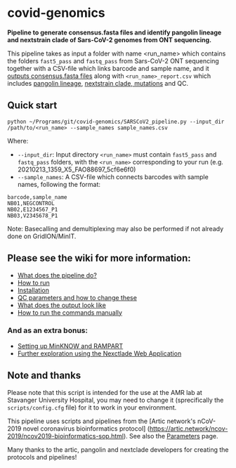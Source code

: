 # covid-genomics

**Pipeline to generate consensus.fasta files and identify pangolin lineage and nextstrain clade of Sars-CoV-2 genomes from ONT sequencing.**


This pipeline takes as input a folder with name <run_name> which contains the folders `fast5_pass` and `fastq_pass` from Sars-CoV-2 ONT sequencing together with a CSV-file which links barcode and sample name, and it [outputs consensus.fasta files](https://artic.network/ncov-2019/ncov2019-bioinformatics-sop.html) along with `<run_name>_report.csv` which includes [pangolin lineage](https://cov-lineages.org/pangolin.html), [nextstrain clade, mutations](https://clades.nextstrain.org/) and QC. 


## Quick start

```
python ~/Programs/git/covid-genomics/SARSCoV2_pipeline.py --input_dir /path/to/<run_name> --sample_names sample_names.csv
```
Where:
* `--input_dir`: Input directory `<run_name>` must contain `fast5_pass` and `fastq_pass` folders, with the `<run_name>` corresponding to your run (e.g. 20210213_1359_X5_FAO88697_5cf6e6f0)
* `--sample_names`: A CSV-file which connects barcodes with sample names, following the format:
```
barcode,sample_name
NB01,NEGCONTROL
NB02,E1234567_P1
NB03,V2345678_P1
```

Note: Basecalling and demultiplexing may also be performed if not already done on GridION/MinIT.


## Please see the wiki for more information:
* [What does the pipeline do?](https://github.com/marithetland/covid-genomics/wiki/What-does-it-do%3F)
* [How to run](https://github.com/marithetland/covid-genomics/wiki/1.-How-to-run)
* [Installation](https://github.com/marithetland/covid-genomics/wiki/2.-Installation)
* [QC parameters and how to change these](https://github.com/marithetland/covid-genomics/wiki/3.-QC)
* [What does the output look like](https://github.com/marithetland/covid-genomics/wiki/4.-Output)
* [How to run the commands manually](https://github.com/marithetland/covid-genomics/wiki/6.-Manual-run)

### And as an extra bonus:
* [Setting up MinKNOW and RAMPART](https://github.com/marithetland/covid-genomics/wiki/5.-MinKNOW-and-RAMPART)
* [Further exploration using the Nexctlade Web Application](https://github.com/marithetland/covid-genomics/wiki/Using-Nextclade-web-application)


## Note and thanks
Please note that this script is intended for the use at the AMR lab at Stavanger University Hospital, you may need to change it (sprecifically the `scripts/config.cfg` file) for it to work in your environment.

This pipeline uses scripts and pipelines from the [Artic network's nCoV-2019 novel coronavirus bioinformatics protocol] (https://artic.network/ncov-2019/ncov2019-bioinformatics-sop.html). See also the [Parameters](https://github.com/marithetland/covid-genomics/wiki/Parameters) page.

Many thanks to the artic, pangolin and nextclade developers for creating the protocols and pipelines!
